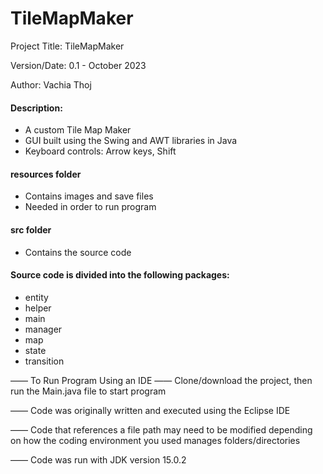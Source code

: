 # TileMapMaker
Project Title: TileMapMaker

Version/Date: 0.1 - October 2023

Author: Vachia Thoj

#### Description: 
- A custom Tile Map Maker
- GUI built using the Swing and AWT libraries in Java
- Keyboard controls: Arrow keys, Shift

#### resources folder
- Contains images and save files
- Needed in order to run program

#### src folder
- Contains the source code

#### Source code is divided into the following packages:
- entity
- helper
- main
- manager
- map
- state
- transition

—— To Run Program Using an IDE —— Clone/download the project, then run the Main.java file to start program

—— Code was originally written and executed using the Eclipse IDE

—— Code that references a file path may need to be modified depending on how the coding environment you used manages folders/directories

—— Code was run with JDK version 15.0.2

